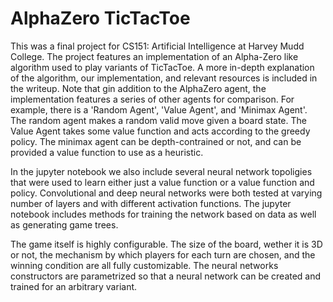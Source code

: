 # AlphaZero TicTacToe 

This was a final project for CS151: Artificial Intelligence at Harvey Mudd College. The project features an implementation of an Alpha-Zero like algorithm used to play variants of TicTacToe. A more in-depth explanation of the algorithm, our implementation, and relevant resources is included in the writeup. Note that gin addition to the AlphaZero agent, the implementation features a series of other agents for comparison. For example, there is a 'Random Agent', 'Value Agent', and 'Minimax Agent'. The random agent makes a random valid move given a board state. The Value Agent takes some value function and acts according to the greedy policy. The minimax agent can be depth-contrained or not, and can be provided a value function to use as a heuristic. 

In the jupyter notebook we also include several neural network topoligies that were used to learn either just a value function or a value function and policy. Convolutional and deep neural networks were both tested at varying number of layers and with different activation functions. The jupyter notebook includes methods for training the network based on data as well as generating game trees. 

The game itself is highly configurable. The size of the board, wether it is 3D or not, the mechanism by which players for each turn are chosen, and the winning condition are all fully customizable. The neural networks constructors are parametrized so that a neural network can be created and trained for an arbitrary variant. 
